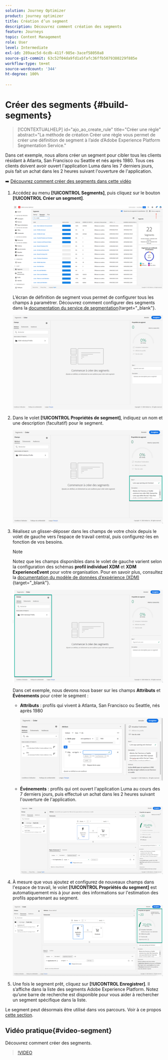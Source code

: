 ```yaml
---
solution: Journey Optimizer
product: journey optimizer
title: Création d’un segment
description: Découvrez comment création des segments
feature: Journeys
topic: Content Management
role: User
level: Intermediate
exl-id: 289aac5d-6cdb-411f-985e-3acef58050a8
source-git-commit: 63c52f04da9fd1a5fafc36ffb5079380229f885e
workflow-type: tm+mt
source-wordcount: '344'
ht-degree: 100%

---
```


# Créer des segments {#build-segments}

>[!CONTEXTUALHELP]
>id="ajo_ao_create_rule"
>title="Créer une règle"
>abstract="La méthode de création Créer une règle vous permet de créer une définition de segment à l’aide d’Adobe Experience Platform Segmentation Service."

Dans cet exemple, nous allons créer un segment pour cibler tous les clients résidant à Atlanta, San Francisco ou Seattle et nés après 1980. Tous ces clients doivent avoir ouvert l&#39;application Luma dans les 7 derniers jours, puis fait un achat dans les 2 heures suivant l&#39;ouverture de l&#39;application.

➡️ [Découvrez comment créer des segments dans cette vidéo](#video-segment)

1. Accédez au menu **[!UICONTROL Segments]**, puis cliquez sur le bouton **[!UICONTROL Créer un segment]**.

   ![](assets/create-segment.png)

   L’écran de définition de segment vous permet de configurer tous les champs à paramétrer. Découvrez comment configurer des segments dans la [documentation du service de segmentation](https://experienceleague.adobe.com/docs/experience-platform/segmentation/ui/overview.html?lang=fr){target=&quot;_blank&quot;}.

   ![](assets/segment-builder.png)

1. Dans le volet **[!UICONTROL Propriétés de segment]**, indiquez un nom et une description (facultatif) pour le segment.

   ![](assets/segment-properties.png)

1. Réalisez un glisser-déposer dans les champs de votre choix depuis le volet de gauche vers l’espace de travail central, puis configurez-les en fonction de vos besoins.

   >[!NOTE]
   >
   >Notez que les champs disponibles dans le volet de gauche varient selon la configuration des schémas **profil individuel XDM** et **XDM ExperienceEvent** pour votre organisation.  Pour en savoir plus, consultez la [documentation du modèle de données d’expérience (XDM)](https://experienceleague.adobe.com/docs/experience-platform/xdm/home.html?lang=fr){target=&quot;_blank&quot;}.

   ![](assets/drag-fields.png)

   Dans cet exemple, nous devons nous baser sur les champs **Attributs** et **Événements** pour créer le segment :

   * **Attributs** : profils qui vivent à Atlanta, San Francisco ou Seattle, nés après 1980

      ![](assets/add-attributes.png)

   * **Événements** : profils qui ont ouvert l&#39;application Luma au cours des 7 derniers jours, puis effectué un achat dans les 2 heures suivant l&#39;ouverture de l&#39;application.

      ![](assets/add-events.png)

1. À mesure que vous ajoutez et configurez de nouveaux champs dans l&#39;espace de travail, le volet **[!UICONTROL Propriétés du segment]** est automatiquement mis à jour avec des informations sur l&#39;estimation des profils appartenant au segment.

   ![](assets/segment-estimate.png)

1. Une fois le segment prêt, cliquez sur **[!UICONTROL Enregistrer]**. Il s’affiche dans la liste des segments Adobe Experience Platform. Notez qu’une barre de recherche est disponible pour vous aider à rechercher un segment spécifique dans la liste.

Le segment peut désormais être utilisé dans vos parcours. Voir à ce propos [cette section](../segment/about-segments.md).

## Vidéo pratique{#video-segment}

Découvrez comment créer des segments.

>[!VIDEO](https://video.tv.adobe.com/v/334281?quality=12)
